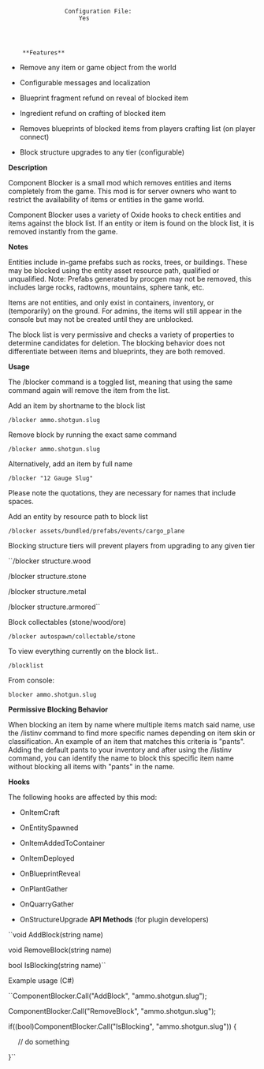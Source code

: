 

		
				
	
		
		
			
				
			
				
			
				
					Configuration File:
						Yes
					
	

			
		**Features** 


* Remove any item or game object from the world

* Configurable messages and localization

* Blueprint fragment refund on reveal of blocked item

* Ingredient refund on crafting of blocked item

* Removes blueprints of blocked items from players crafting list (on player connect)

* Block structure upgrades to any tier (configurable)


**Description** 


Component Blocker is a small mod which removes entities and items completely from the game.  This mod is for server owners who want to restrict the availability of items or entities in the game world.


Component Blocker uses a variety of Oxide hooks to check entities and items against the block list.  If an entity or item is found on the block list, it is removed instantly from the game.

**Notes** 


Entities include in-game prefabs such as rocks, trees, or buildings.   These may be blocked using the entity asset resource path, qualified or unqualified.  Note: Prefabs generated by procgen may not be removed, this includes large rocks, radtowns, mountains, sphere tank, etc.


Items are not entities, and only exist in containers, inventory, or (temporarily) on the ground.  For admins, the items will still appear in the console but may not be created until they are unblocked.


The block list is very permissive and checks a variety of properties to determine candidates for deletion.  The blocking behavior does not differentiate between items and blueprints, they are both removed.

**Usage** 


The /blocker command is a toggled list, meaning that using the same command again will remove the item from the list.


Add an item by shortname to the block list

	
	
``/blocker ammo.shotgun.slug``

Remove block by running the exact same command

	
	
``/blocker ammo.shotgun.slug``

Alternatively, add an item by full name

	
	
``/blocker "12 Gauge Slug"``

Please note the quotations, they are necessary for names that include spaces.


Add an entity by resource path to block list

	
	
``/blocker assets/bundled/prefabs/events/cargo_plane``

Blocking structure tiers will prevent players from upgrading to any given tier

	
	
``/blocker structure.wood

/blocker structure.stone

/blocker structure.metal

/blocker structure.armored``

Block collectables (stone/wood/ore)

	
	
``/blocker autospawn/collectable/stone``

To view everything currently on the block list..

	
	
``/blocklist``

From console:

	
	
``blocker ammo.shotgun.slug``


**Permissive Blocking Behavior** 


When blocking an item by name where multiple items match said name, use the /listinv command to find more specific names depending on item skin or classification.  An example of an item that matches this criteria is "pants".  Adding the default pants to your inventory and after using the /listinv command, you can identify the name to block this specific item name without blocking all items with "pants" in the name.

**Hooks** 


The following hooks are affected by this mod:

* OnItemCraft

* OnEntitySpawned

* OnItemAddedToContainer

* OnItemDeployed

* OnBlueprintReveal

* OnPlantGather

* OnQuarryGather

* OnStructureUpgrade
**API Methods**  (for plugin developers)

	
	
``void AddBlock(string name)

void RemoveBlock(string name)

bool IsBlocking(string name)``


Example usage (C#)

	
	
``ComponentBlocker.Call("AddBlock", "ammo.shotgun.slug");

ComponentBlocker.Call("RemoveBlock", "ammo.shotgun.slug");

if((bool)ComponentBlocker.Call("IsBlocking", "ammo.shotgun.slug")) {

     // do something

}``


		
	
	
	